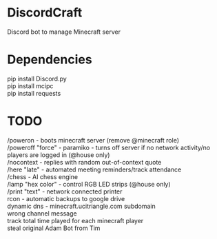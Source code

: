 # DiscordCraft
Discord bot to manage Minecraft server

# Dependencies
pip install Discord.py\
pip install mcipc\
pip install requests

# TODO
/poweron - boots minecraft server (remove @minecraft role)\
/poweroff "force" - paramiko - turns off server if no network activity/no players are logged in (@house only)\
/nocontext - replies with random out-of-context quote\
/here "late" - automated meeting reminders/track attendance\
/chess - AI chess engine\
/lamp "hex color" - control RGB LED strips (@house only)\
/print "text" - network connected printer\
rcon - automatic backups to google drive\
dynamic dns - minecraft.ucitriangle.com subdomain\
wrong channel message\
track total time played for each minecraft player\
steal original Adam Bot from Tim
